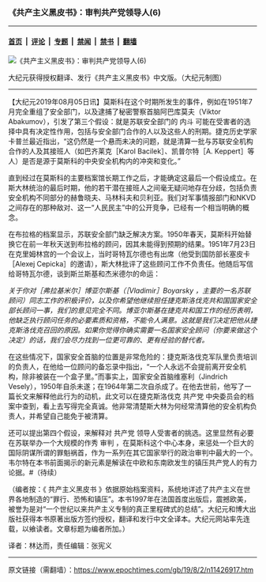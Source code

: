 ### 《共产主义黑皮书》：审判共产党领导人(6)

---

#### [首页](../../../..?n11426917) &nbsp;|&nbsp; [评论](../../../../../epoch-comment?n11426917) &nbsp;|&nbsp; [专题](../../../../../epoch-special?n11426917) &nbsp;|&nbsp; [禁闻](../../../../../epoch-news?n11426917) &nbsp;|&nbsp; [禁书](../../../../../books?n11426917) &nbsp;|&nbsp; [翻墙](https://github.com/gfw-breaker/nogfw/blob/master/README.md?n11426917)


<div><img alt="《共产主义黑皮书》：审判共产党领导人(6)" class="attachment-djy_600_400 size-djy_600_400 wp-post-image" src="https://i.epochtimes.com/assets/uploads/2017/12/dcbb5ad1ea37934a168afd29d68d142e-600x400.jpg"/>
<div class="caption">
 <p>
  大纪元获得授权翻译、发行《共产主义黑皮书》中文版。（大纪元制图）
 </p>
</div></div><hr/><div class="post_content" id="artbody" itemprop="articleBody">
 <!-- article content begin -->
 <p>
  【大纪元2019年08月05日讯】莫斯科在这个时期所发生的事件，例如在1951年7月完全重组了安全部门，以及逮捕了秘密警察首脑阿巴库莫夫（Viktor Abakumov），引发了第三个假设：就是苏联安全部门的
  <ok href="https://www.epochtimes.com/gb/tag/%E5%86%85%E6%96%97.html">
   内斗
  </ok>
  可能在受害者的选择中具有决定性作用，包括与安全部门合作的人以及这些人的刑期。捷克历史学家卡普兰最近指出，“这仍然是一个悬而未决的问题，就是清算一批与苏联安全机构合作的人及其接班人（如巴齐莱克［Karol Bacilek］、凯普尔特［A. Keppert］等人）是否是源于莫斯科的中央安全机构内的冲突和变化。”
 </p>
 <p>
  直到经过在莫斯科的主要档案馆长期工作之后，才能确定这最后一个假设成立。在斯大林统治的最后时期，他的若干潜在接班人之间毫无疑问地存在分歧，包括负责安全机构不同部分的赫鲁晓夫、马林科夫和贝利亚。我们对军事情报部门和NKVD之间存在的那种敌对、这一“人民民主”中的公开竞争，已经有一个相当明确的概念。
 </p>
 <p>
  在布拉格的档案显示，苏联安全部门缺乏解决方案。1950年春天，莫斯科开始替换它在前一年秋天送到布拉格的顾问，因其未能得到预期的结果。1951年7月23日在克里姆林宫的一个会议上，当时哥特瓦尔德也有出席（他受到国防部长塞皮卡［Alexej Cepicka］的邀请），斯大林批评了这些顾问工作不负责任。他随后写信给哥特瓦尔德，谈到斯兰斯基和杰米德尔的命运：
 </p>
 <p>
  <em>
   关于你对［弗拉基米尔］博亚尔斯基（［Vladimir］Boyarsky ，主要的一名苏联顾问）同志工作的积极评价，以及你希望他继续担任捷克斯洛伐克共和国国家安全部长顾问一事，我们的意见完全不同。博亚尔斯基在捷克共和国工作的经历表明，他缺乏执行顾问任务的必要素质和资格，不能令人满意。这就是我们决定把他从捷克斯洛伐克召回的原因。如果你觉得你确实需要一名国家安全顾问（你要来做这个决定）的话，我们会尽力找到一位更可靠的、更有经验的替代者。
  </em>
 </p>
 <p>
  在这些情况下，国家安全首脑的位置是非常危险的：捷克斯洛伐克军队里负责培训的负责人，在他给一位顾问的备忘录中指出，“一个人永远不会提前离开安全机构，除非被装在一个盒子里。”而事实上，国家安全首脑维塞利（Jindrich Vesely），1950年自杀未遂；在1964年第二次自杀成了。在他去世前，他写了一篇长文来解释他此行为的动机，此文可以在捷克斯洛伐克
  <ok href="https://www.epochtimes.com/gb/tag/%E5%85%B1%E4%BA%A7%E5%85%9A.html">
   共产党
  </ok>
  中央委员会的档案中查到，看上去写得完全真诚。他非常清楚斯大林为何经常清算他的安全机构负责人，并希望自己能免于被清算。
 </p>
 <p>
  还可以提出第四个假设，来解释对
  <ok href="https://www.epochtimes.com/gb/tag/%E5%85%B1%E4%BA%A7%E5%85%9A.html">
   共产党
  </ok>
  领导人受害者的挑选。这里显然有必要在苏联举办一个大规模的作秀
  <ok href="https://www.epochtimes.com/gb/tag/%E5%AE%A1%E5%88%A4.html">
   审判
  </ok>
  ，在莫斯科这个中心本身，来惩处一个巨大的国际阴谋所谓的罪魁祸首，作为一系列在其它国家举行的政治审判中最大的一个。韦尔特在本书前面揭示的新元素是解读在中欧和东南欧发生的镇压共产党人的有力论据。#（待续）
 </p>
 <p>
  （编者按：《
  <ok href="https://www.epochtimes.com/gb/tag/%E5%85%B1%E4%BA%A7%E4%B8%BB%E4%B9%89%E9%BB%91%E7%9A%AE%E4%B9%A6.html">
   共产主义黑皮书
  </ok>
  》依据原始档案资料，系统地详述了共产主义在世界各地制造的“罪行、恐怖和镇压”。本书1997年在法国首度出版后，震撼欧美，被誉为是对“一个世纪以来共产主义专制的真正里程碑式的总结”。大纪元和博大出版社获得本书原著出版方签约授权，翻译和发行中文全译本。大纪元网站率先连载，以飨读者。文章标题为编者所加。）
 </p>
 <p>
  译者：林达而，责任编辑：张宪义
 </p>
 <!-- article content end -->
 <div id="below_article_ad">
 </div>
</div>


---

原文链接（需翻墙）：https://www.epochtimes.com/gb/19/8/2/n11426917.htm